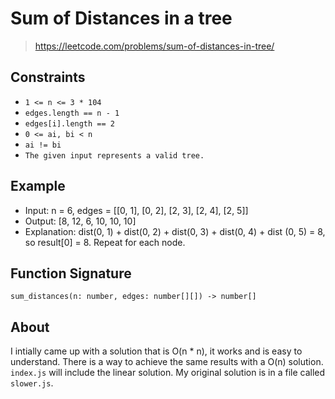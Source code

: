 # Sum of Distances in a tree
> https://leetcode.com/problems/sum-of-distances-in-tree/

## Constraints
* `1 <= n <= 3 * 104`
* `edges.length == n - 1`
* `edges[i].length == 2`
* `0 <= ai, bi < n`
* `ai != bi`
* `The given input represents a valid tree.`

## Example
* Input: n = 6, edges = [[0, 1], [0, 2], [2, 3], [2, 4], [2, 5]]
* Output: [8, 12, 6, 10, 10, 10]
* Explanation: dist(0, 1) + dist(0, 2) + dist(0, 3) + dist(0, 4) + dist (0, 5) = 8, so result[0] = 8. Repeat for each node.

## Function Signature
`sum_distances(n: number, edges: number[][]) -> number[]`

## About
I intially came up with a solution that is O(n * n), it works and is easy to understand. There is a way to achieve the same results with a O(n) solution. `index.js` will include the linear solution. My original solution is in a file called `slower.js`.
